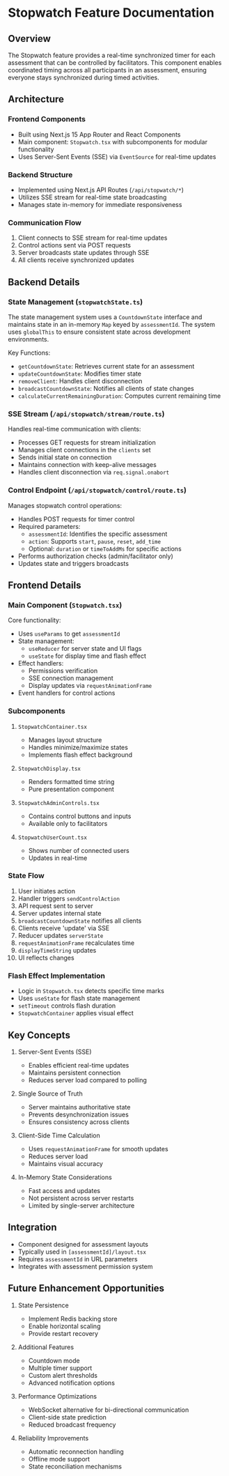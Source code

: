 # Stopwatch Feature Documentation

## Overview

The Stopwatch feature provides a real-time synchronized timer for each assessment that can be controlled by facilitators. This component enables coordinated timing across all participants in an assessment, ensuring everyone stays synchronized during timed activities.

## Architecture

### Frontend Components
- Built using Next.js 15 App Router and React Components
- Main component: `Stopwatch.tsx` with subcomponents for modular functionality
- Uses Server-Sent Events (SSE) via `EventSource` for real-time updates

### Backend Structure
- Implemented using Next.js API Routes (`/api/stopwatch/*`)
- Utilizes SSE stream for real-time state broadcasting
- Manages state in-memory for immediate responsiveness

### Communication Flow
1. Client connects to SSE stream for real-time updates
2. Control actions sent via POST requests
3. Server broadcasts state updates through SSE
4. All clients receive synchronized updates

## Backend Details

### State Management (`stopwatchState.ts`)

The state management system uses a `CountdownState` interface and maintains state in an in-memory `Map` keyed by `assessmentId`. The system uses `globalThis` to ensure consistent state across development environments.

Key Functions:
- `getCountdownState`: Retrieves current state for an assessment
- `updateCountdownState`: Modifies timer state
- `removeClient`: Handles client disconnection
- `broadcastCountdownState`: Notifies all clients of state changes
- `calculateCurrentRemainingDuration`: Computes current remaining time

### SSE Stream (`/api/stopwatch/stream/route.ts`)

Handles real-time communication with clients:
- Processes GET requests for stream initialization
- Manages client connections in the `clients` set
- Sends initial state on connection
- Maintains connection with keep-alive messages
- Handles client disconnection via `req.signal.onabort`

### Control Endpoint (`/api/stopwatch/control/route.ts`)

Manages stopwatch control operations:
- Handles POST requests for timer control
- Required parameters:
  - `assessmentId`: Identifies the specific assessment
  - `action`: Supports `start`, `pause`, `reset`, `add_time`
  - Optional: `duration` or `timeToAddMs` for specific actions
- Performs authorization checks (admin/facilitator only)
- Updates state and triggers broadcasts

## Frontend Details

### Main Component (`Stopwatch.tsx`)

Core functionality:
- Uses `useParams` to get `assessmentId`
- State management:
  - `useReducer` for server state and UI flags
  - `useState` for display time and flash effect
- Effect handlers:
  - Permissions verification
  - SSE connection management
  - Display updates via `requestAnimationFrame`
- Event handlers for control actions

### Subcomponents

1. `StopwatchContainer.tsx`
   - Manages layout structure
   - Handles minimize/maximize states
   - Implements flash effect background

2. `StopwatchDisplay.tsx`
   - Renders formatted time string
   - Pure presentation component

3. `StopwatchAdminControls.tsx`
   - Contains control buttons and inputs
   - Available only to facilitators

4. `StopwatchUserCount.tsx`
   - Shows number of connected users
   - Updates in real-time

### State Flow
1. User initiates action
2. Handler triggers `sendControlAction`
3. API request sent to server
4. Server updates internal state
5. `broadcastCountdownState` notifies all clients
6. Clients receive 'update' via SSE
7. Reducer updates `serverState`
8. `requestAnimationFrame` recalculates time
9. `displayTimeString` updates
10. UI reflects changes

### Flash Effect Implementation
- Logic in `Stopwatch.tsx` detects specific time marks
- Uses `useState` for flash state management
- `setTimeout` controls flash duration
- `StopwatchContainer` applies visual effect

## Key Concepts

1. Server-Sent Events (SSE)
   - Enables efficient real-time updates
   - Maintains persistent connection
   - Reduces server load compared to polling

2. Single Source of Truth
   - Server maintains authoritative state
   - Prevents desynchronization issues
   - Ensures consistency across clients

3. Client-Side Time Calculation
   - Uses `requestAnimationFrame` for smooth updates
   - Reduces server load
   - Maintains visual accuracy

4. In-Memory State Considerations
   - Fast access and updates
   - Not persistent across server restarts
   - Limited by single-server architecture

## Integration

- Component designed for assessment layouts
- Typically used in `[assessmentId]/layout.tsx`
- Requires `assessmentId` in URL parameters
- Integrates with assessment permission system

## Future Enhancement Opportunities

1. State Persistence
   - Implement Redis backing store
   - Enable horizontal scaling
   - Provide restart recovery

2. Additional Features
   - Countdown mode
   - Multiple timer support
   - Custom alert thresholds
   - Advanced notification options

3. Performance Optimizations
   - WebSocket alternative for bi-directional communication
   - Client-side state prediction
   - Reduced broadcast frequency

4. Reliability Improvements
   - Automatic reconnection handling
   - Offline mode support
   - State reconciliation mechanisms